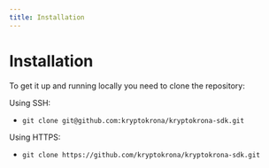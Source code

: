 ```yaml
---
title: Installation
---
```


# Installation

To get it up and running locally you need to clone the repository:

Using SSH:

- `git clone git@github.com:kryptokrona/kryptokrona-sdk.git`

Using HTTPS:

- `git clone https://github.com/kryptokrona/kryptokrona-sdk.git`